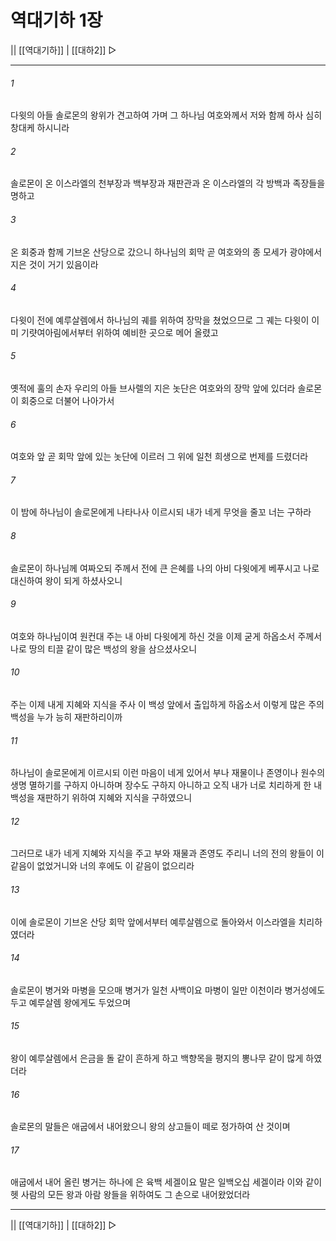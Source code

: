 # 역대기하 1장

|| [[역대기하]] | [[대하2]] ▷
***

###### 1
다윗의 아들 솔로몬의 왕위가 견고하여 가며 그 하나님 여호와께서 저와 함께 하사 심히 창대케 하시니라

###### 2
솔로몬이 온 이스라엘의 천부장과 백부장과 재판관과 온 이스라엘의 각 방백과 족장들을 명하고

###### 3
온 회중과 함께 기브온 산당으로 갔으니 하나님의 회막 곧 여호와의 종 모세가 광야에서 지은 것이 거기 있음이라

###### 4
다윗이 전에 예루살렘에서 하나님의 궤를 위하여 장막을 쳤었으므로 그 궤는 다윗이 이미 기럇여아림에서부터 위하여 예비한 곳으로 메어 올렸고

###### 5
옛적에 훌의 손자 우리의 아들 브사렐의 지은 놋단은 여호와의 장막 앞에 있더라 솔로몬이 회중으로 더불어 나아가서

###### 6
여호와 앞 곧 회막 앞에 있는 놋단에 이르러 그 위에 일천 희생으로 번제를 드렸더라

###### 7
이 밤에 하나님이 솔로몬에게 나타나사 이르시되 내가 네게 무엇을 줄꼬 너는 구하라

###### 8
솔로몬이 하나님께 여짜오되 주께서 전에 큰 은혜를 나의 아비 다윗에게 베푸시고 나로 대신하여 왕이 되게 하셨사오니

###### 9
여호와 하나님이여 원컨대 주는 내 아비 다윗에게 하신 것을 이제 굳게 하옵소서 주께서 나로 땅의 티끌 같이 많은 백성의 왕을 삼으셨사오니

###### 10
주는 이제 내게 지혜와 지식을 주사 이 백성 앞에서 출입하게 하옵소서 이렇게 많은 주의 백성을 누가 능히 재판하리이까

###### 11
하나님이 솔로몬에게 이르시되 이런 마음이 네게 있어서 부나 재물이나 존영이나 원수의 생명 멸하기를 구하지 아니하며 장수도 구하지 아니하고 오직 내가 너로 치리하게 한 내 백성을 재판하기 위하여 지혜와 지식을 구하였으니

###### 12
그러므로 내가 네게 지혜와 지식을 주고 부와 재물과 존영도 주리니 너의 전의 왕들이 이 같음이 없었거니와 너의 후에도 이 같음이 없으리라

###### 13
이에 솔로몬이 기브온 산당 회막 앞에서부터 예루살렘으로 돌아와서 이스라엘을 치리하였더라

###### 14
솔로몬이 병거와 마병을 모으매 병거가 일천 사백이요 마병이 일만 이천이라 병거성에도 두고 예루살렘 왕에게도 두었으며

###### 15
왕이 예루살렘에서 은금을 돌 같이 흔하게 하고 백향목을 평지의 뽕나무 같이 많게 하였더라

###### 16
솔로몬의 말들은 애굽에서 내어왔으니 왕의 상고들이 떼로 정가하여 산 것이며

###### 17
애굽에서 내어 올린 병거는 하나에 은 육백 세겔이요 말은 일백오십 세겔이라 이와 같이 헷 사람의 모든 왕과 아람 왕들을 위하여도 그 손으로 내어왔었더라

***
|| [[역대기하]] | [[대하2]] ▷